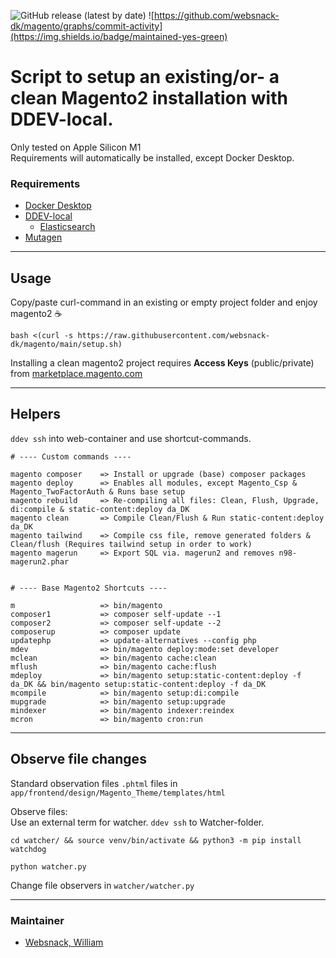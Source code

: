 ![GitHub release (latest by date)](https://img.shields.io/github/v/release/websnack-dk/magento?color=blue) ![https://github.com/websnack-dk/magento/graphs/commit-activity](https://img.shields.io/badge/maintained-yes-green)


# Script to setup an existing/or- a clean Magento2 installation with DDEV-local.

Only tested on Apple Silicon M1  
Requirements will automatically be installed, except Docker Desktop.

### Requirements

- [Docker Desktop](https://docs.docker.com/docker-for-mac/apple-m1/)
- [DDEV-local](https://ddev.readthedocs.io/en/stable/)
    - [Elasticsearch](https://www.elastic.co/)
- [Mutagen](https://mutagen.io/)

---

## Usage
Copy/paste curl-command in an existing or empty project folder and enjoy magento2 ☕
```bashpro shell script
bash <(curl -s https://raw.githubusercontent.com/websnack-dk/magento/main/setup.sh)
```

Installing a clean magento2 project requires **Access Keys** (public/private) from [marketplace.magento.com](https://marketplace.magento.com/)

--- 

## Helpers
`ddev ssh` into web-container and use shortcut-commands.

```bashpro shell script
# ---- Custom commands ---- 

magento composer    => Install or upgrade (base) composer packages  
magento deploy      => Enables all modules, except Magento_Csp & Magento_TwoFactorAuth & Runs base setup 
magento rebuild     => Re-compiling all files: Clean, Flush, Upgrade, di:compile & static-content:deploy da_DK  
magento clean       => Compile Clean/Flush & Run static-content:deploy da_DK 
magento tailwind    => Compile css file, remove generated folders & Clean/flush (Requires tailwind setup in order to work)
magento magerun     => Export SQL via. magerun2 and removes n98-magerun2.phar


# ---- Base Magento2 Shortcuts ----

m                   => bin/magento 
composer1           => composer self-update --1
composer2           => composer self-update --2
composerup          => composer update
updatephp           => update-alternatives --config php
mdev                => bin/magento deploy:mode:set developer
mclean              => bin/magento cache:clean
mflush              => bin/magento cache:flush
mdeploy             => bin/magento setup:static-content:deploy -f da_DK && bin/magento setup:static-content:deploy -f da_DK
mcompile            => bin/magento setup:di:compile
mupgrade            => bin/magento setup:upgrade
mindexer            => bin/magento indexer:reindex
mcron               => bin/magento cron:run
```

---

## Observe file changes
  
Standard observation files `.phtml` files in `app/frontend/design/Magento_Theme/templates/html`

Observe files:  
Use an external term for watcher. `ddev ssh` to Watcher-folder.   

```bashpro shell script
cd watcher/ && source venv/bin/activate && python3 -m pip install watchdog
```

```bashpro shell script
python watcher.py
```
Change file observers in `watcher/watcher.py`

---

### Maintainer

- [Websnack, William](https://websnack.dk)
